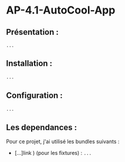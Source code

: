 # AP-4.1-AutoCool-App


## Présentation :
```
...
```
## Installation :
```bash
...
```

## Configuration :
```bash
...
```
## Les dependances :
Pour ce projet, j'ai utilisé les bundles suivants :
- [...]link ) (pour les fixtures) : `...`

<!--
## TODO
- [x] ..
- [ ] ...
-->
